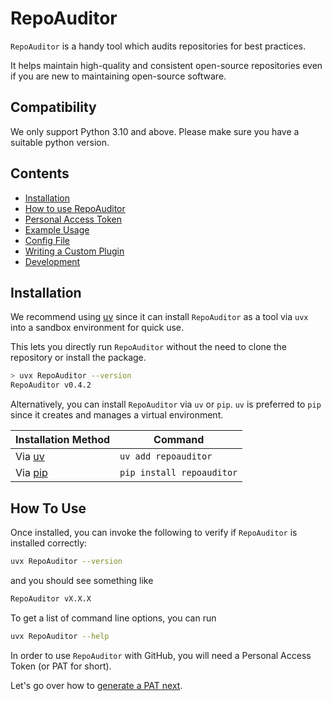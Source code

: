 # RepoAuditor

`RepoAuditor` is a handy tool which audits repositories for best practices.

It helps maintain high-quality and consistent open-source repositories even if you are new to maintaining open-source software.

## Compatibility

We only support Python 3.10 and above. Please make sure you have a suitable python version.

## Contents

- [Installation](#installation)
- [How to use RepoAuditor](#how-to-use)
- [Personal Access Token](PAT.md)
- [Example Usage](usage.md)
- [Config File](config_file.md)
- [Writing a Custom Plugin](custom_plugin.md)
- [Development](development)

## Installation

We recommend using [uv](https://docs.astral.sh/uv/#uv) since it can install `RepoAuditor` as a tool via `uvx` into a sandbox environment for quick use.

This lets you directly run `RepoAuditor` without the need to clone the repository or install the package.

<!-- termynal -->
```sh
> uvx RepoAuditor --version
RepoAuditor v0.4.2
```

Alternatively, you can install `RepoAuditor` via `uv` or `pip`.
`uv` is preferred to `pip` since it creates and manages a virtual environment.

| Installation Method | Command |
| --- | --- |
| Via [uv](https://github.com/astral-sh/uv) | `uv add repoauditor` |
| Via [pip](https://pip.pypa.io/en/stable/) | `pip install repoauditor` |

## How To Use

Once installed, you can invoke the following to verify if `RepoAuditor` is installed correctly:

```sh
uvx RepoAuditor --version
```

and you should see something like

```sh
RepoAuditor vX.X.X
```

To get a list of command line options, you can run

```sh
uvx RepoAuditor --help
```

In order to use `RepoAuditor` with GitHub, you will need a Personal Access Token (or PAT for short).

Let's go over how to [generate a PAT next](PAT.md).
